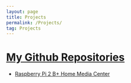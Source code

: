 ```yaml
---
layout: page
title: Projects
permalink: /Projects/
tag: Projects
---
```


# [My Github Repositories](https://github.com/patrickanth0ny)
  - [Raspberry Pi 2 B+ Home Media Center](./raspi2.html)

